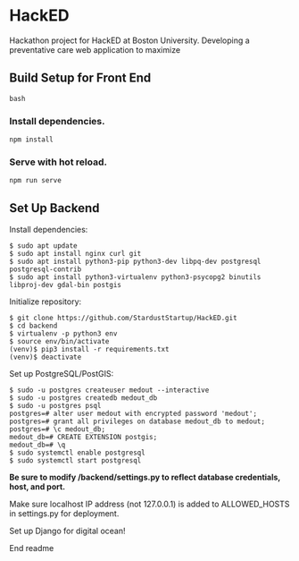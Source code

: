 # HackED

Hackathon project for HackED at Boston University. Developing a preventative care web application to maximize

## Build Setup for Front End

    bash
### Install dependencies.
    npm install

### Serve with hot reload.
    npm run serve

## Set Up Backend

Install dependencies:

    $ sudo apt update
    $ sudo apt install nginx curl git
    $ sudo apt install python3-pip python3-dev libpq-dev postgresql postgresql-contrib 
    $ sudo apt install python3-virtualenv python3-psycopg2 binutils libproj-dev gdal-bin postgis

Initialize repository:

    $ git clone https://github.com/StardustStartup/HackED.git
    $ cd backend
    $ virtualenv -p python3 env
    $ source env/bin/activate
    (venv)$ pip3 install -r requirements.txt
    (venv)$ deactivate

Set up PostgreSQL/PostGIS:

    $ sudo -u postgres createuser medout --interactive
    $ sudo -u postgres createdb medout_db
    $ sudo -u postgres psql
    postgres=# alter user medout with encrypted password 'medout';
    postgres=# grant all privileges on database medout_db to medout;
    postgres=# \c medout_db;
    medout_db=# CREATE EXTENSION postgis;
    medout_db=# \q
    $ sudo systemctl enable postgresql
    $ sudo systemctl start postgresql

**Be sure to modify /backend/settings.py to reflect database credentials, host, and port.**

Make sure localhost IP address (not 127.0.0.1) is added to ALLOWED_HOSTS in settings.py for deployment.

Set up Django for digital ocean!


End readme   